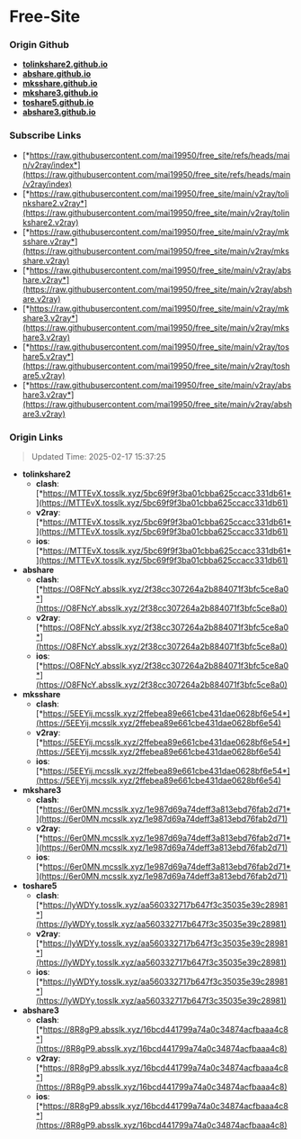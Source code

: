 # Free-Site

### Origin Github

- [**tolinkshare2.github.io**](https://github.com/tolinkshare2/tolinkshare2.github.io)
- [**abshare.github.io**](https://github.com/abshare/abshare.github.io)
- [**mksshare.github.io**](https://github.com/mksshare/mksshare.github.io)
- [**mkshare3.github.io**](https://github.com/mkshare3/mkshare3.github.io)
- [**toshare5.github.io**](https://github.com/toshare5/toshare5.github.io)
- [**abshare3.github.io**](https://github.com/abshare3/abshare3.github.io)

### Subscribe Links

- [*https://raw.githubusercontent.com/mai19950/free_site/refs/heads/main/v2ray/index*](https://raw.githubusercontent.com/mai19950/free_site/refs/heads/main/v2ray/index)
- [*https://raw.githubusercontent.com/mai19950/free_site/main/v2ray/tolinkshare2.v2ray*](https://raw.githubusercontent.com/mai19950/free_site/main/v2ray/tolinkshare2.v2ray)
- [*https://raw.githubusercontent.com/mai19950/free_site/main/v2ray/mksshare.v2ray*](https://raw.githubusercontent.com/mai19950/free_site/main/v2ray/mksshare.v2ray)
- [*https://raw.githubusercontent.com/mai19950/free_site/main/v2ray/abshare.v2ray*](https://raw.githubusercontent.com/mai19950/free_site/main/v2ray/abshare.v2ray)
- [*https://raw.githubusercontent.com/mai19950/free_site/main/v2ray/mkshare3.v2ray*](https://raw.githubusercontent.com/mai19950/free_site/main/v2ray/mkshare3.v2ray)
- [*https://raw.githubusercontent.com/mai19950/free_site/main/v2ray/toshare5.v2ray*](https://raw.githubusercontent.com/mai19950/free_site/main/v2ray/toshare5.v2ray)
- [*https://raw.githubusercontent.com/mai19950/free_site/main/v2ray/abshare3.v2ray*](https://raw.githubusercontent.com/mai19950/free_site/main/v2ray/abshare3.v2ray)

### Origin Links

> Updated Time: 2025-02-17 15:37:25

- **tolinkshare2**
  - **clash**: [*https://MTTEvX.tosslk.xyz/5bc69f9f3ba01cbba625ccacc331db61*](https://MTTEvX.tosslk.xyz/5bc69f9f3ba01cbba625ccacc331db61)
  - **v2ray**: [*https://MTTEvX.tosslk.xyz/5bc69f9f3ba01cbba625ccacc331db61*](https://MTTEvX.tosslk.xyz/5bc69f9f3ba01cbba625ccacc331db61)
  - **ios**: [*https://MTTEvX.tosslk.xyz/5bc69f9f3ba01cbba625ccacc331db61*](https://MTTEvX.tosslk.xyz/5bc69f9f3ba01cbba625ccacc331db61)
- **abshare**
  - **clash**: [*https://O8FNcY.absslk.xyz/2f38cc307264a2b884071f3bfc5ce8a0*](https://O8FNcY.absslk.xyz/2f38cc307264a2b884071f3bfc5ce8a0)
  - **v2ray**: [*https://O8FNcY.absslk.xyz/2f38cc307264a2b884071f3bfc5ce8a0*](https://O8FNcY.absslk.xyz/2f38cc307264a2b884071f3bfc5ce8a0)
  - **ios**: [*https://O8FNcY.absslk.xyz/2f38cc307264a2b884071f3bfc5ce8a0*](https://O8FNcY.absslk.xyz/2f38cc307264a2b884071f3bfc5ce8a0)
- **mksshare**
  - **clash**: [*https://5EEYij.mcsslk.xyz/2ffebea89e661cbe431dae0628bf6e54*](https://5EEYij.mcsslk.xyz/2ffebea89e661cbe431dae0628bf6e54)
  - **v2ray**: [*https://5EEYij.mcsslk.xyz/2ffebea89e661cbe431dae0628bf6e54*](https://5EEYij.mcsslk.xyz/2ffebea89e661cbe431dae0628bf6e54)
  - **ios**: [*https://5EEYij.mcsslk.xyz/2ffebea89e661cbe431dae0628bf6e54*](https://5EEYij.mcsslk.xyz/2ffebea89e661cbe431dae0628bf6e54)
- **mkshare3**
  - **clash**: [*https://6er0MN.mcsslk.xyz/1e987d69a74deff3a813ebd76fab2d71*](https://6er0MN.mcsslk.xyz/1e987d69a74deff3a813ebd76fab2d71)
  - **v2ray**: [*https://6er0MN.mcsslk.xyz/1e987d69a74deff3a813ebd76fab2d71*](https://6er0MN.mcsslk.xyz/1e987d69a74deff3a813ebd76fab2d71)
  - **ios**: [*https://6er0MN.mcsslk.xyz/1e987d69a74deff3a813ebd76fab2d71*](https://6er0MN.mcsslk.xyz/1e987d69a74deff3a813ebd76fab2d71)
- **toshare5**
  - **clash**: [*https://lyWDYy.tosslk.xyz/aa560332717b647f3c35035e39c28981*](https://lyWDYy.tosslk.xyz/aa560332717b647f3c35035e39c28981)
  - **v2ray**: [*https://lyWDYy.tosslk.xyz/aa560332717b647f3c35035e39c28981*](https://lyWDYy.tosslk.xyz/aa560332717b647f3c35035e39c28981)
  - **ios**: [*https://lyWDYy.tosslk.xyz/aa560332717b647f3c35035e39c28981*](https://lyWDYy.tosslk.xyz/aa560332717b647f3c35035e39c28981)
- **abshare3**
  - **clash**: [*https://8R8gP9.absslk.xyz/16bcd441799a74a0c34874acfbaaa4c8*](https://8R8gP9.absslk.xyz/16bcd441799a74a0c34874acfbaaa4c8)
  - **v2ray**: [*https://8R8gP9.absslk.xyz/16bcd441799a74a0c34874acfbaaa4c8*](https://8R8gP9.absslk.xyz/16bcd441799a74a0c34874acfbaaa4c8)
  - **ios**: [*https://8R8gP9.absslk.xyz/16bcd441799a74a0c34874acfbaaa4c8*](https://8R8gP9.absslk.xyz/16bcd441799a74a0c34874acfbaaa4c8)
